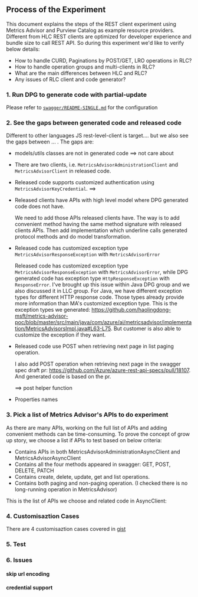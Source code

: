 ## Process of the Experiment

This document explains the steps of the REST client experiment using Metrics Advisor and Purview Catalog as example resource providers. Different from HLC REST clients are optimized for developer experience and bundle size to call REST API. So during this experiment we'd like to verify below details:

- How to handle CURD, Paginations by POST/GET, LRO operations in RLC?
- How to handle operation groups and multi-clients in RLC?
- What are the main differences between HLC and RLC?
- Any issues of RLC client and code generator?

### 1. Run DPG to generate code with partial-update

Please refer to [`swagger/README-SINGLE.md`](./swagger/README-SINGLE.md) for the configuration

### 2. See the gaps between generated code and released code

Different to other languages JS rest-level-client is target.... but we also see the gaps between ...
. The gaps are:

- models/utils classes are not in generated code ==> not care about
- There are two clients, i.e. `MetricsAdvisorAdministrationClient` and `MetricsAdvisorClient` in released code.
- Released code supports customized authentication using `MetricsAdvisorKeyCredential`. ==>
- Released clients have APIs with high level model where DPG generated code does not have.

  We need to add those APIs released clients have. The way is to add convenient method having the same method signature with released clients APIs. Then add implementation which underline calls generated protocol methods and do model transformation.

- Released code has customized exception type `MetricsAdvisorResponseException` with `MetricsAdvisorError`

  Released code has customized exception type `MetricsAdvisorResponseException` with `MetricsAdvisorError`, while DPG generated code has exception type `HttpResponseException` with `ResponseError`. I've brought up this issue within Java DPG group and we also discussed it in LLC group. For Java, we have different exception types for different HTTP response code. Those types already provide more information than MA's customized exception type. This is the exception types we generated: https://github.com/haolingdong-msft/metrics-advisor-poc/blob/master/src/main/java/com/azure/ai/metricsadvisor/implementation/MetricsAdvisorsImpl.java#L63-L75. But customer is also able to customize the exception if they want.

- Released code use POST when retrieving next page in list paging operation.

  I also add POST operation when retrieving next page in the swagger spec draft pr: https://github.com/Azure/azure-rest-api-specs/pull/18107. And generated code is based on the pr.

  ==> post helper function

- Properties names

### 3. Pick a list of Metrics Advisor's APIs to do experiment

As there are many APIs, working on the full list of APIs and adding convenient methods can be time-consuming. To prove the concept of grow up story, we choose a list if APIs to test based on below criteria:

- Contains APIs in both MetricsAdvisorAdministrationAsyncClient and MetricsAdvisorAsyncClient
- Contains all the four methods appeared in swagger: GET, POST, DELETE, PATCH
- Contains create, delete, update, get and list operations.
- Contains both paging and non-paging operation. (I checked there is no long-running operation in MetricsAdvisor)

This is the list of APIs we choose and related code in AsyncClient:

### 4. Customisaztion Cases

There are 4 customisaztion cases covered in [gist](https://gist.github.com/MaryGao/61c523a35b27b5c1de35294d58ff26d9)

### 5. Test

### 6. Issues

#### skip url encoding

#### credential support

####

